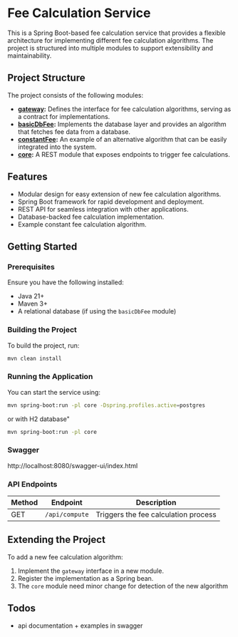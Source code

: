 # Fee Calculation Service

This is a Spring Boot-based fee calculation service that provides a flexible architecture for implementing different fee calculation algorithms. The project is structured into multiple modules to support extensibility and maintainability.

## Project Structure

The project consists of the following modules:

- **[gateway](gateway):** Defines the interface for fee calculation algorithms, serving as a contract for implementations.
- **[basicDbFee](basicDbFee):** Implements the database layer and provides an algorithm that fetches fee data from a database.
- **[constantFee](constantFee):** An example of an alternative algorithm that can be easily integrated into the system.
- **[core](core):** A REST module that exposes endpoints to trigger fee calculations.

## Features

- Modular design for easy extension of new fee calculation algorithms.
- Spring Boot framework for rapid development and deployment.
- REST API for seamless integration with other applications.
- Database-backed fee calculation implementation.
- Example constant fee calculation algorithm.

## Getting Started

### Prerequisites

Ensure you have the following installed:
- Java 21+
- Maven 3+
- A relational database (if using the `basicDbFee` module)

### Building the Project

To build the project, run:
```sh
mvn clean install
```

### Running the Application

You can start the service using:
```sh
mvn spring-boot:run -pl core -Dspring.profiles.active=postgres
```
or with H2 database"
```sh
mvn spring-boot:run -pl core
```

### Swagger
http://localhost:8080/swagger-ui/index.html

### API Endpoints

| Method | Endpoint         | Description                         |
|--------|----------------|-------------------------------------|
| GET    | `/api/compute`   | Triggers the fee calculation process |

## Extending the Project

To add a new fee calculation algorithm:
1. Implement the `gateway` interface in a new module.
2. Register the implementation as a Spring bean.
3. The `core` module need minor change for detection of the new algorithm

## Todos
- api documentation + examples in swagger
